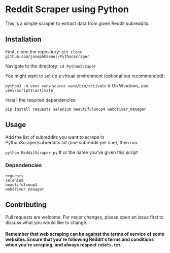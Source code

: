 # Reddit Scraper using Python

This is a simple scraper to extract data from given Reddit subreddits.

## Installation

First, clone the repository: `git clone github.com/josephhaenel/PythonScraper`

Navigate to the directory: 
`cd PythonScraper`

You might want to set up a virtual environment (optional but recommended):

`python3 -m venv venv`
`source venv/bin/activate`  # On Windows, use `venv\Scripts\activate`

Install the required dependencies:

`pip install requests selenium beautifulsoup4 webdriver_manager`

## Usage

Add the list of subreddits you want to scrape in PythonScraper/subreddits.txt (one subreddit per line), then run:

`python RedditScraper.py` # or the name you've given this script

### Dependencies

    requests
    selenium
    beautifulsoup4
    webdriver_manager

## Contributing

Pull requests are welcome. For major changes, please open an issue first to discuss what you would like to change.


#### Remember that web scraping can be against the terms of service of some websites. Ensure that you're following Reddit's terms and conditions when you're scraping, and always respect `robots.txt`.

